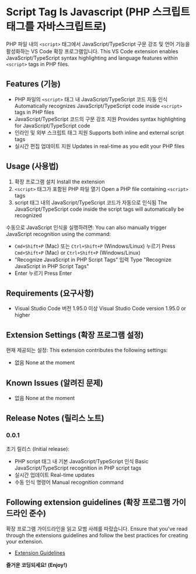 # Script Tag Is Javascript (PHP 스크립트 태그를 자바스크립트로)

PHP 파일 내의 `<script>` 태그에서 JavaScript/TypeScript 구문 강조 및 언어 기능을 활성화하는 VS Code 확장 프로그램입니다.
This VS Code extension enables JavaScript/TypeScript syntax highlighting and language features within `<script>` tags in PHP files.

## Features (기능)

- PHP 파일의 `<script>` 태그 내 JavaScript/TypeScript 코드 자동 인식
  Automatically recognizes JavaScript/TypeScript code inside `<script>` tags in PHP files
- JavaScript/TypeScript 코드의 구문 강조 지원
  Provides syntax highlighting for JavaScript/TypeScript code
- 인라인 및 외부 스크립트 태그 지원
  Supports both inline and external script tags
- 실시간 편집 업데이트 지원
  Updates in real-time as you edit your PHP files

## Usage (사용법)

1. 확장 프로그램 설치
   Install the extension
2. `<script>` 태그가 포함된 PHP 파일 열기
   Open a PHP file containing `<script>` tags
3. script 태그 내의 JavaScript/TypeScript 코드가 자동으로 인식됨
   The JavaScript/TypeScript code inside the script tags will automatically be recognized

수동으로 JavaScript 인식을 실행하려면:
You can also manually trigger JavaScript recognition using the command:
- `Cmd+Shift+P` (Mac) 또는 `Ctrl+Shift+P` (Windows/Linux) 누르기
  Press `Cmd+Shift+P` (Mac) or `Ctrl+Shift+P` (Windows/Linux)
- "Recognize JavaScript in PHP Script Tags" 입력
  Type "Recognize JavaScript in PHP Script Tags"
- Enter 누르기
  Press Enter

## Requirements (요구사항)

- Visual Studio Code 버전 1.95.0 이상
  Visual Studio Code version 1.95.0 or higher

## Extension Settings (확장 프로그램 설정)

현재 제공되는 설정:
This extension contributes the following settings:

* 없음
  None at the moment

## Known Issues (알려진 문제)

- 없음
  None at the moment

## Release Notes (릴리스 노트)

### 0.0.1

초기 릴리스 (Initial release):
- PHP script 태그 내 기본 JavaScript/TypeScript 인식
  Basic JavaScript/TypeScript recognition in PHP script tags
- 실시간 업데이트
  Real-time updates
- 수동 인식 명령어
  Manual recognition command

## Following extension guidelines (확장 프로그램 가이드라인 준수)

확장 프로그램 가이드라인을 읽고 모범 사례를 따랐습니다.
Ensure that you've read through the extensions guidelines and follow the best practices for creating your extension.

* [Extension Guidelines](https://code.visualstudio.com/api/references/extension-guidelines)

**즐거운 코딩되세요! (Enjoy!)**
